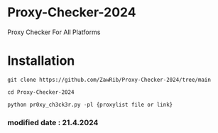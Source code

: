 # Proxy-Checker-2024
Proxy Checker For All Platforms
# Installation

```
git clone https://github.com/ZawRib/Proxy-Checker-2024/tree/main
```
```
cd Proxy-Checker-2024
```
```
python pr0xy_ch3ck3r.py -pl {proxylist file or link}
```

### modified date : 21.4.2024
